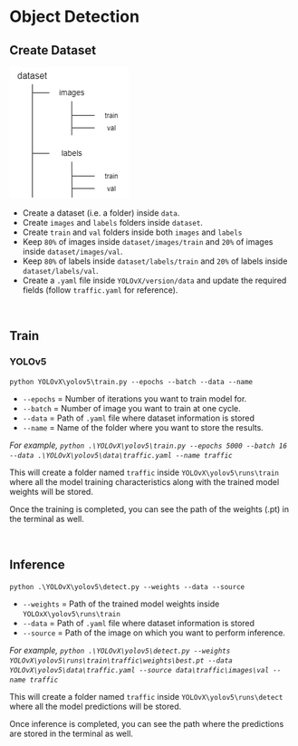 # Object Detection

## Create Dataset
![yolo.png](img\dataset.png)
* Create a dataset (i.e. a folder) inside `data`.
* Create `images` and `labels` folders inside `dataset`.
* Create `train` and `val` folders inside both `images` and `labels`
* Keep `80%` of images inside `dataset/images/train` and `20%` of images inside `dataset/images/val`.
* Keep `80%` of labels inside `dataset/labels/train` and `20%` of labels inside `dataset/labels/val`.
* Create a `.yaml` file inside `YOLOvX/version/data` and update the required fields (follow `traffic.yaml` for reference).

<br>

## Train

### YOLOv5

    python YOLOvX\yolov5\train.py --epochs --batch --data --name

* `--epochs` = Number of iterations you want to train model for.
* `--batch` = Number of image you want to train at one cycle.
* `--data` = Path of `.yaml` file where dataset information is stored
* `--name` = Name of the folder where you want to store the results.

*For example,  `python .\YOLOvX\yolov5\train.py --epochs 5000 --batch 16 --data .\YOLOvX\yolov5\data\traffic.yaml --name traffic`*

This will create a folder named `traffic` inside `YOLOvX\yolov5\runs\train` where all the model training characteristics along with the trained model weights will be stored.

Once the training is completed, you can see the path of the weights (.pt) in the terminal as well.

<br>

## Inference

    python .\YOLOvX\yolov5\detect.py --weights --data --source

* `--weights` = Path of the trained model weights inside `YOLOxX\yolov5\runs\train`
* `--data` = Path of `.yaml` file where dataset information is stored
* `--source` = Path of the image on which you want to perform inference.

*For example, `python .\YOLOvX\yolov5\detect.py --weights YOLOvX\yolov5\runs\train\traffic\weights\best.pt --data YOLOvX\yolov5\data\traffic.yaml --source data\traffic\images\val --name traffic`*

This will create a folder named `traffic` inside `YOLOvX\yolov5\runs\detect` where all the model predictions will be stored.

Once inference is completed, you can see the path where the predictions are stored in the terminal as well.


